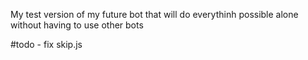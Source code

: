 My test version of my future bot that will do everythinh possible alone without having to use other bots

#todo - fix skip.js